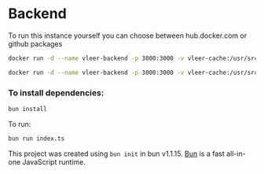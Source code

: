 # Backend

To run this instance yourself you can choose between hub.docker.com or github packages
```zsh
docker run -d --name vleer-backend -p 3000:3000 -v vleer-cache:/usr/src/app/cache ghcr.io/vleerapp/backend:latest
```
```zsh
docker run -d --name vleer-backend -p 3000:3000 -v vleer-cache:/usr/src/app/cache vleerapp/backend:latest
```



### To install dependencies:

```bash
bun install
```

To run:

```bash
bun run index.ts
```

This project was created using `bun init` in bun v1.1.15. [Bun](https://bun.sh) is a fast all-in-one JavaScript runtime.
